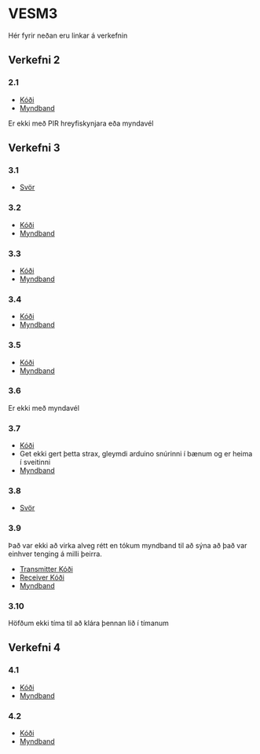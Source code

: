 # VESM3
Hér fyrir neðan eru linkar á verkefnin
## Verkefni 2
### 2.1
* [Kóði](https://github.com/EliasHar/VESM3/blob/master/Verk2/2.1.py)
* [Myndband](https://youtu.be/uChIhBiC4xE)

Er ekki með PIR hreyfiskynjara eða myndavél

## Verkefni 3
### 3.1
* [Svör](https://github.com/EliasHar/VESM3/blob/master/Verk3/Spurningar.md)
### 3.2
* [Kóði](https://github.com/EliasHar/VESM3/blob/master/Verk3/3.2.py)
* [Myndband](https://youtu.be/K3a5C8xmdSI)
### 3.3
* [Kóði](https://github.com/EliasHar/VESM3/blob/master/Verk3/3.3.py)
* [Myndband](https://youtu.be/YsTM6E_oz1k)
### 3.4
* [Kóði](https://github.com/EliasHar/VESM3/blob/master/Verk3/3.4.py)
* [Myndband](https://youtu.be/27hibPl1jDs)
### 3.5
* [Kóði](https://github.com/EliasHar/VESM3/blob/master/Verk3/35.py)
* [Myndband](https://youtu.be/0TWtgyva0SU)
### 3.6
Er ekki með myndavél
### 3.7
* [Kóði](https://github.com/EliasHar/VESM3/blob/master/Verk3/3.7.py)
* Get ekki gert þetta strax, gleymdi arduino snúrinni í bænum og er heima í sveitinni 
* [Myndband]()
### 3.8
* [Svör](https://github.com/EliasHar/VESM3/blob/master/Verk3/Spurningar.md)
### 3.9
Það var ekki að virka alveg rétt en tókum myndband til að sýna að það var einhver tenging á milli þeirra.
* [Transmitter Kóði](https://github.com/EliasHar/VESM3/blob/master/Verk3/3.9.ino)
* [Receiver Kóði](https://github.com/EliasHar/VESM3/blob/master/Verk3/3.9receiver.ino)
* [Myndband](https://youtu.be/SlFiATn2m9s)
### 3.10 
Höfðum ekki tíma til að klára þennan lið í tímanum

## Verkefni 4
### 4.1
* [Kóði](https://github.com/EliasHar/VESM3/blob/master/Verk4/digital_in.py)
* [Myndband](https://youtu.be/jGIC7SOa2GM)
### 4.2
* [Kóði](https://github.com/EliasHar/VESM3/blob/master/Verk4/digital_out.py)
* [Myndband](https://youtu.be/PlaRC2LxXC0)

